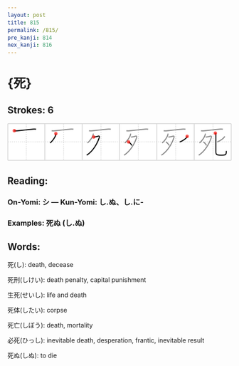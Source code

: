 ```yaml
---
layout: post
title: 815
permalink: /815/
pre_kanji: 814
nex_kanji: 816
---
```


# {死}

## Strokes: 6

<div class="stroke"><img src="../images/E6ADBB.png" /></div>

## Reading:

### On-Yomi: シ &mdash; Kun-Yomi: し.ぬ、し.に-

### Examples: 死ぬ (し.ぬ)

## Words:

死(し): death, decease

死刑(しけい): death penalty, capital punishment

生死(せいし): life and death

死体(したい): corpse

死亡(しぼう): death, mortality

必死(ひっし): inevitable death, desperation, frantic, inevitable result

死ぬ(しぬ): to die
